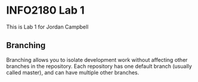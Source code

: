 # INFO2180 Lab 1

This is Lab 1 for Jordan Campbell

## Branching

Branching allows you to isolate development work without affecting other branches in the repository. Each repository has one default branch (usually called master), and can have multiple other branches.
